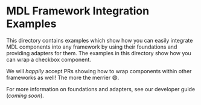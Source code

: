 # MDL Framework Integration Examples

This directory contains examples which show how you can easily integrate MDL components into any
framework by using their foundations and providing adapters for them. The examples in this directory
show how you can wrap a checkbox component.

We will _happily_ accept PRs showing how to wrap components within other frameworks as well! The
more the merrier :smile:.

For more information on foundations and adapters, see our developer guide (_coming soon_).
